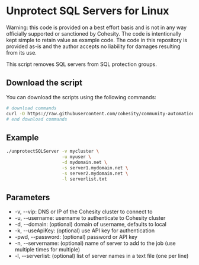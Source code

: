 # Unprotect SQL Servers for Linux

Warning: this code is provided on a best effort basis and is not in any way officially supported or sanctioned by Cohesity. The code is intentionally kept simple to retain value as example code. The code in this repository is provided as-is and the author accepts no liability for damages resulting from its use.

This script removes SQL servers from SQL protection groups.

## Download the script

You can download the scripts using the following commands:

```bash
# download commands
curl -O https://raw.githubusercontent.com/cohesity/community-automation-samples/main/linux/unprotectSQLServer/unprotectSQLServer
# end download commands
```

## Example

```bash
./unprotectSQLServer -v mycluster \
                     -u myuser \
                     -d mydomain.net \
                     -s server1.mydomain.net \
                     -s server2.mydomain.net \
                     -l serverlist.txt
```

## Parameters

* -v, --vip: DNS or IP of the Cohesity cluster to connect to
* -u, --username: username to authenticate to Cohesity cluster
* -d, --domain: (optional) domain of username, defaults to local
* -k, --useApiKey: (optional) use API key for authentication
* -pwd, --password: (optional) password or API key
* -n, --servername: (optional) name of server to add to the job (use multiple times for multiple)
* -l, --serverlist: (optional) list of server names in a text file (one per line)
